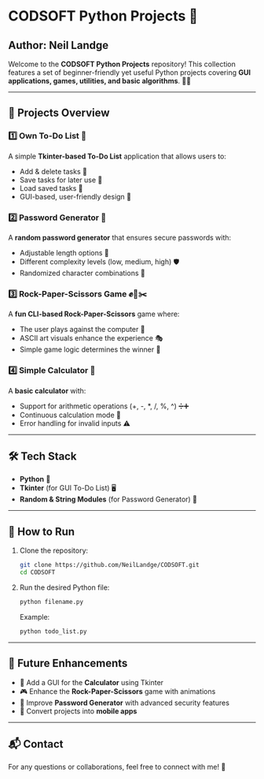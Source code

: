 # CODSOFT Python Projects 🚀

## Author: Neil Landge

Welcome to the **CODSOFT Python Projects** repository! This collection features a set of beginner-friendly yet useful Python projects covering **GUI applications, games, utilities, and basic algorithms**. 🐍✨

---
## 🔹 Projects Overview

### 1️⃣ Own To-Do List 📝
A simple **Tkinter-based To-Do List** application that allows users to:
- Add & delete tasks 📌
- Save tasks for later use 💾
- Load saved tasks 📂
- GUI-based, user-friendly design 🎨

### 2️⃣ Password Generator 🔐
A **random password generator** that ensures secure passwords with:
- Adjustable length options 🔢
- Different complexity levels (low, medium, high) 🛡️
- Randomized character combinations 🔄

### 3️⃣ Rock-Paper-Scissors Game ✊📄✂️
A **fun CLI-based Rock-Paper-Scissors** game where:
- The user plays against the computer 🤖
- ASCII art visuals enhance the experience 🎭
- Simple game logic determines the winner 🎉

### 4️⃣ Simple Calculator 🧮
A **basic calculator** with:
- Support for arithmetic operations (+, -, *, /, %, ^) ➗➕
- Continuous calculation mode 🔄
- Error handling for invalid inputs ⚠️

---
## 🛠️ Tech Stack
- **Python** 🐍
- **Tkinter** (for GUI To-Do List) 🖥️
- **Random & String Modules** (for Password Generator) 🔀

---
## 🚀 How to Run
1. Clone the repository:
   ```bash
   git clone https://github.com/NeilLandge/CODSOFT.git
   cd CODSOFT
   ```
2. Run the desired Python file:
   ```bash
   python filename.py
   ```
   Example:
   ```bash
   python todo_list.py
   ```

---
## 📌 Future Enhancements
- 🌟 Add a GUI for the **Calculator** using Tkinter
- 🎮 Enhance the **Rock-Paper-Scissors** game with animations
- 🔐 Improve **Password Generator** with advanced security features
- 📲 Convert projects into **mobile apps**

---
## 📬 Contact
For any questions or collaborations, feel free to connect with me! 🚀

